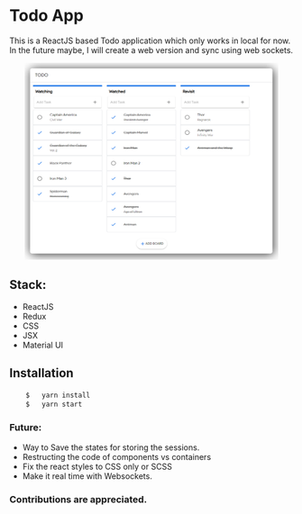 # Todo App

This is a ReactJS based Todo application which only works in local for now. In the future maybe, I will create a web version and sync using web sockets.

<!-- ![Todo Image](public/todo.png =250x) -->
<p align="center">
	<img src="public/todo.png" width="450" height="350">
</p>

## Stack:
- ReactJS
- Redux
- CSS
- JSX
- Material UI

## Installation

```bash
	$	yarn install
	$	yarn start
```

### Future:
- Way to Save the states for storing the sessions.
- Restructing the code of components vs containers
- Fix the react styles to CSS only or SCSS
- Make it real time with Websockets.

### Contributions are appreciated.


